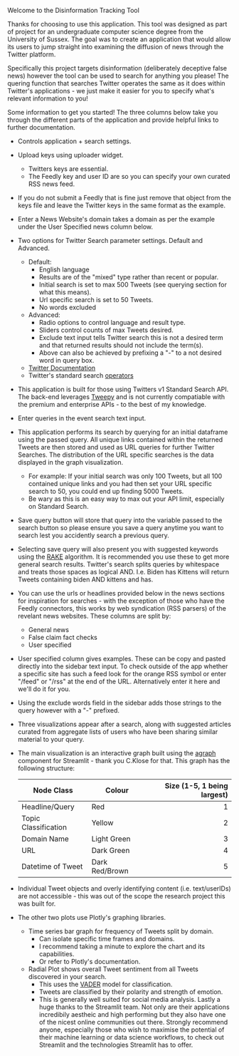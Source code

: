 Welcome to the Disinformation Tracking Tool  

Thanks for choosing to use this application. This tool was designed as part of project for an undergraduate computer science degree from the University of Sussex. The goal was to create an application that would allow its users to jump straight into examining the diffusion of news through the Twitter platform.  

Specifically this project targets disinformation (deliberately deceptive false news) however the tool can be used to search for anything you please! The quering function that searches Twitter operates the same as it does within Twitter's applications - we just make it easier for you to specify what's relevant information to you!

Some information to get you started! The three columns below take you through the different parts of the application and provide helpful links to further documentation. 


* Controls application + search settings.
* Upload keys using uploader widget.
    * Twitters keys are essential.
    * The Feedly key and user ID are so you can specify your own curated RSS news feed. 
* If you do not submit a Feedly that is fine just remove that object from the keys file and leave the Twitter keys in the same format as the example.
* Enter a News Website's domain takes a domain as per the example under the User Specified news column below.
* Two options for Twitter Search parameter settings. Default and Advanced.
    * Default:
        * English language
        * Results are of the "mixed" type rather than recent or popular.
        * Initial search is set to max 500 Tweets (see querying section for what this means).
        * Url specific search is set to 50 Tweets. 
        * No words excluded
    * Advanced:
        * Radio options to control language and result type.
        * Sliders control counts of max Tweets desired.
        * Exclude text input tells Twitter search this is not a desired term and that returned results should not include the term(s).
        * Above can also be achieved by prefixing a "-" to a not desired word in query box.
    * [Twitter Documentation](https://developer.twitter.com/en/docs/twitter-api/v1/tweets/search/api-reference/get-search-tweets)
    * Twitter's standard search [operators](https://developer.twitter.com/en/docs/twitter-api/v1/rules-and-filtering/search-operators)



* This application is built for those using Twitters v1 Standard Search API. The back-end leverages [Tweepy](https://www.tweepy.org/) and is not currently compatiable with the premium and enterprise APIs - to the best of my knowledge.
* Enter queries in the event search text input.
* This application performs its search by querying for an initial dataframe using the passed query. All unique links contained within the returned Tweets are then stored and used as URL queries for further Twitter Searches. The distribution of the URL specific searches is the data displayed in the graph visualization.
    * For example: If your initial search was only 100 Tweets, but all 100 contained unique links and you had then set your URL specific search to 50, you could end up finding 5000 Tweets.
    * Be wary as this is an easy way to max out your API limit, especially on Standard Search. 
* Save query button will store that query into the variable passed to the search button so please ensure you save a query anytime you want to search lest you accidently search a previous query.
* Selecting save query will also present you with suggested keywords using the [RAKE](https://github.com/LordLean/RAKE) algorithm. It is recommended you use these to get more general search results. Twitter's search splits queries by whitespace and treats those spaces as logical AND. I.e. Biden has Kittens will return Tweets containing biden AND kittens and has.
* You can use the urls or headlines provided below in the news sections for inspiration for searches - with the exception of those who have the Feedly connectors, this works by web syndication (RSS parsers) of the revelant news websites. These columns are split by:
    * General news
    * False claim fact checks
    * User specified
* User specified column gives examples. These can be copy and pasted directly into the sidebar text input. To check outside of the app whether a specific site has such a feed look for the orange RSS symbol or enter "/feed" or "/rss" at the end of the URL. Alternatively enter it here and we'll do it for you.
* Using the exclude words field in the sidebar adds those strings to the query however with a "-" prefixed.

* Three visualizations appear after a search, along with suggested articles curated from aggregate lists of users who have been sharing similar material to your query.
* The main visualization is an interactive graph built using the [agraph](https://github.com/ChrisChross/streamlit-agraph) component for Streamlit - thank you C.Klose for that. This graph has the following structure:

    |Node Class |Colour |Size (1-5, 1 being largest)|
    |---|--|--:|
    |Headline/Query |Red |1|
    |Topic Classification| Yellow| 2|
    |Domain Name| Light Green |3|
    |URL |Dark Green| 4|
    |Datetime of Tweet| Dark Red/Brown|5|

* Individual Tweet objects and overly identifying content (i.e. text/userIDs) are not accessible - this was out of the scope the research project this was built for.
* The other two plots use Plotly's graphing libraries.
    * Time series bar graph for frequency of Tweets split by domain.
        * Can isolate specific time frames and domains. 
        * I recommend taking a minute to explore the chart and its capabilities.
        * Or refer to Plotly's documentation.
    * Radial Plot shows overall Tweet sentiment from all Tweets discovered in your search.
        * This uses the [VADER](https://www.aaai.org/ocs/index.php/ICWSM/ICWSM14/paper/view/8109) model for classification.
        * Tweets are classified by their polarity and strength of emotion.
        * This is generally well suited for social media analysis.
Lastly a huge thanks to the Streamlit team. Not only are their applications incredibily aestheic and high performing but they also have one of the nicest online communities out there.
Strongly recommend anyone, especially those who wish to maximise the potential of their machine learning or data science workflows, to check out Streamlit and the technologies Streamlit has to offer.
